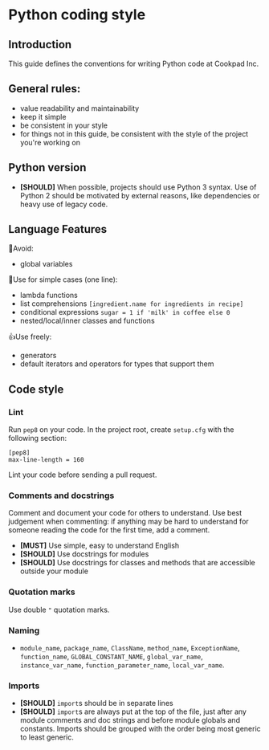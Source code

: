 # Python coding style

## Introduction

This guide defines the conventions for writing Python code at Cookpad Inc.

## General rules:

 - value readability and maintainability
 - keep it simple
 - be consistent in your style
 - for things not in this guide, be consistent with the style of the project you're working on

## Python version

 - **[SHOULD]** When possible, projects should use Python 3 syntax. Use of Python 2 should be motivated by external reasons, like dependencies or heavy use of legacy code.

## Language Features

🙌Avoid:

 - global variables

👋Use for simple cases (one line):

 - lambda functions
 - list comprehensions `[ingredient.name for ingredients in recipe]`
 - conditional expressions `sugar = 1 if 'milk' in coffee else 0`
 - nested/local/inner classes and functions

👍Use freely:

 - generators
 - default iterators and operators for types that support them

## Code style

### Lint

Run `pep8` on your code. In the project root, create `setup.cfg` with the following section:

```
[pep8]
max-line-length = 160
```

Lint your code before sending a pull request.

### Comments and docstrings

Comment and document your code for others to understand. Use best judgement when commenting: if anything may be hard to understand for someone reading the code for the first time, add a comment.

 - **[MUST]** Use simple, easy to understand English
 - **[SHOULD]** Use docstrings for modules
 - **[SHOULD]** Use docstrings for classes and methods that are accessible outside your module

### Quotation marks

Use double `"` quotation marks.

### Naming

 - `module_name`, `package_name`, `ClassName`, `method_name`, `ExceptionName`, `function_name`, `GLOBAL_CONSTANT_NAME`, `global_var_name`, `instance_var_name`, `function_parameter_name`, `local_var_name`.

### Imports

 - **[SHOULD]** `import`s should be in separate lines
 - **[SHOULD]** `import`s are always put at the top of the file, just after any module comments and doc strings and before module globals and constants. Imports should be grouped with the order being most generic to least generic.


